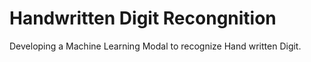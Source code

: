 # Handwritten Digit Recongnition
Developing a Machine Learning Modal to recognize Hand written Digit.